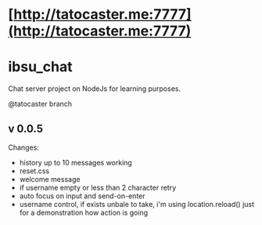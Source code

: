 # [http://tatocaster.me:7777](http://tatocaster.me:7777)
# ibsu_chat
Chat server project on NodeJs for learning purposes.

@tatocaster branch

## v 0.0.5

Changes:

  - history up to 10 messages working
  - reset.css
  - welcome message
  - if username empty or less than 2 character retry
  - auto focus on input and send-on-enter
  - username control, if exists unbale to take, i'm using location.reload() just for a demonstration how action is going

